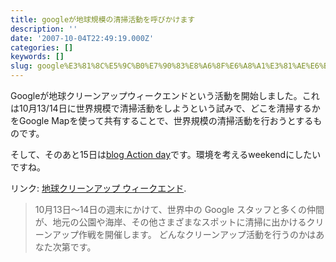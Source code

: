 ```yaml
---
title: googleが地球規模の清掃活動を呼びかけます
description: ''
date: '2007-10-04T22:49:19.000Z'
categories: []
keywords: []
slug: google%E3%81%8C%E5%9C%B0%E7%90%83%E8%A6%8F%E6%A8%A1%E3%81%AE%E6%B8%85%E6%8E%83%E6%B4%BB%E5%8B%95%E3%82%92%E5%91%BC%E3%81%B3%E3%81%8B%E3%81%91%E3%81...
---
```

Googleが地球クリーンアップウィークエンドという活動を開始しました。これは10月13/14日に世界規模で清掃活動をしようという試みで、どこを清掃するかをGoogle Mapを使って共有することで、世界規模の清掃活動を行おうとするものです。

そして、そのあと15日は[blog Action day](http://blog.qli.jp/2007/08/blog_action_day_a9c5.html)です。環境を考えるweekendにしたいですね。

リンク: [地球クリーンアップ ウィークエンド](http://maps.google.com/help/maps/cleanup/ "地球クリーンアップ ウィークエンド").

> 10月13日～14日の週末にかけて、世界中の Google スタッフと多くの仲間が、地元の公園や海岸、その他さまざまなスポットに清掃に出かけるクリーンアップ作戦を開催します。 どんなクリーンアップ活動を行うのかはあなた次第です。